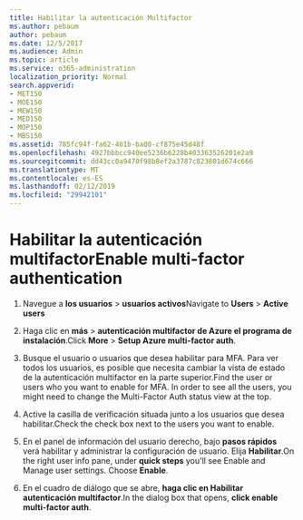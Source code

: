 ```yaml
---
title: Habilitar la autenticación Multifactor
ms.author: pebaum
author: pebaum
ms.date: 12/5/2017
ms.audience: Admin
ms.topic: article
ms.service: o365-administration
localization_priority: Normal
search.appverid:
- MET150
- MOE150
- MEW150
- MED150
- MOP150
- MBS150
ms.assetid: 785fc94f-fa62-461b-ba00-cf875e45d48f
ms.openlocfilehash: 4927bbbcc940ee5236b6228b403363526201e2a9
ms.sourcegitcommit: dd43cc0a9470f98b8ef2a3787c823801d674c666
ms.translationtype: MT
ms.contentlocale: es-ES
ms.lasthandoff: 02/12/2019
ms.locfileid: "29942101"
---
```

# <a name="enable-multi-factor-authentication"></a><span data-ttu-id="317b5-102">Habilitar la autenticación multifactor</span><span class="sxs-lookup"><span data-stu-id="317b5-102">Enable multi-factor authentication</span></span>

1. <span data-ttu-id="317b5-103">Navegue a **los usuarios** \> **usuarios activos**</span><span class="sxs-lookup"><span data-stu-id="317b5-103">Navigate to **Users** \> **Active users**</span></span>
    
2. <span data-ttu-id="317b5-104">Haga clic en **más** \> **autenticación multifactor de Azure el programa de instalación**.</span><span class="sxs-lookup"><span data-stu-id="317b5-104">Click **More** \> **Setup Azure multi-factor auth**.</span></span> 
    
3. <span data-ttu-id="317b5-p101">Busque el usuario o usuarios que desea habilitar para MFA. Para ver todos los usuarios, es posible que necesita cambiar la vista de estado de la autenticación multifactor en la parte superior.</span><span class="sxs-lookup"><span data-stu-id="317b5-p101">Find the user or users who you want to enable for MFA. In order to see all the users, you might need to change the Multi-Factor Auth status view at the top.</span></span>
    
4. <span data-ttu-id="317b5-107">Active la casilla de verificación situada junto a los usuarios que desea habilitar.</span><span class="sxs-lookup"><span data-stu-id="317b5-107">Check the check box next to the users you want to enable.</span></span>
    
5.  <span data-ttu-id="317b5-p102">En el panel de información del usuario derecho, bajo **pasos rápidos** verá habilitar y administrar la configuración de usuario. Elija **Habilitar**.</span><span class="sxs-lookup"><span data-stu-id="317b5-p102">On the right user info pane, under **quick steps** you'll see Enable and Manage user settings. Choose **Enable**.</span></span> 
    
6. <span data-ttu-id="317b5-110">En el cuadro de diálogo que se abre, **haga clic en Habilitar autenticación multifactor**.</span><span class="sxs-lookup"><span data-stu-id="317b5-110">In the dialog box that opens, **click enable multi-factor auth**.</span></span> 
    

